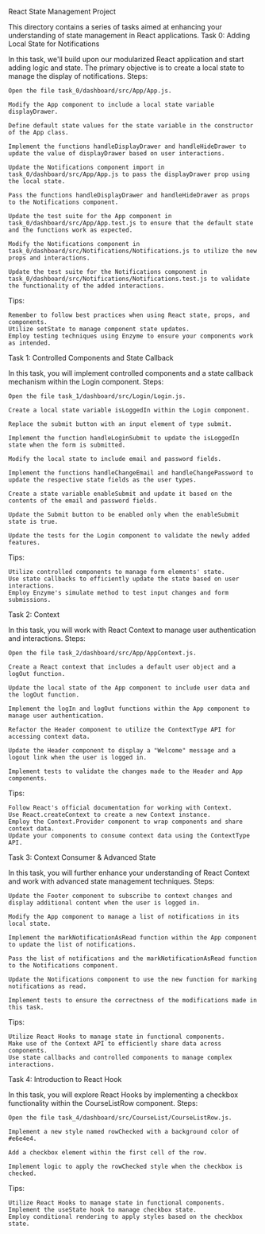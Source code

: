 React State Management Project

This directory contains a series of tasks aimed at enhancing your understanding of state management in React applications.
Task 0: Adding Local State for Notifications

In this task, we'll build upon our modularized React application and start adding logic and state. The primary objective is to create a local state to manage the display of notifications.
Steps:

    Open the file task_0/dashboard/src/App/App.js.

    Modify the App component to include a local state variable displayDrawer.

    Define default state values for the state variable in the constructor of the App class.

    Implement the functions handleDisplayDrawer and handleHideDrawer to update the value of displayDrawer based on user interactions.

    Update the Notifications component import in task_0/dashboard/src/App/App.js to pass the displayDrawer prop using the local state.

    Pass the functions handleDisplayDrawer and handleHideDrawer as props to the Notifications component.

    Update the test suite for the App component in task_0/dashboard/src/App/App.test.js to ensure that the default state and the functions work as expected.

    Modify the Notifications component in task_0/dashboard/src/Notifications/Notifications.js to utilize the new props and interactions.

    Update the test suite for the Notifications component in task_0/dashboard/src/Notifications/Notifications.test.js to validate the functionality of the added interactions.

Tips:

    Remember to follow best practices when using React state, props, and components.
    Utilize setState to manage component state updates.
    Employ testing techniques using Enzyme to ensure your components work as intended.

Task 1: Controlled Components and State Callback

In this task, you will implement controlled components and a state callback mechanism within the Login component.
Steps:

    Open the file task_1/dashboard/src/Login/Login.js.

    Create a local state variable isLoggedIn within the Login component.

    Replace the submit button with an input element of type submit.

    Implement the function handleLoginSubmit to update the isLoggedIn state when the form is submitted.

    Modify the local state to include email and password fields.

    Implement the functions handleChangeEmail and handleChangePassword to update the respective state fields as the user types.

    Create a state variable enableSubmit and update it based on the contents of the email and password fields.

    Update the Submit button to be enabled only when the enableSubmit state is true.

    Update the tests for the Login component to validate the newly added features.

Tips:

    Utilize controlled components to manage form elements' state.
    Use state callbacks to efficiently update the state based on user interactions.
    Employ Enzyme's simulate method to test input changes and form submissions.

Task 2: Context

In this task, you will work with React Context to manage user authentication and interactions.
Steps:

    Open the file task_2/dashboard/src/App/AppContext.js.

    Create a React context that includes a default user object and a logOut function.

    Update the local state of the App component to include user data and the logOut function.

    Implement the logIn and logOut functions within the App component to manage user authentication.

    Refactor the Header component to utilize the ContextType API for accessing context data.

    Update the Header component to display a "Welcome" message and a logout link when the user is logged in.

    Implement tests to validate the changes made to the Header and App components.

Tips:

    Follow React's official documentation for working with Context.
    Use React.createContext to create a new Context instance.
    Employ the Context.Provider component to wrap components and share context data.
    Update your components to consume context data using the ContextType API.

Task 3: Context Consumer & Advanced State

In this task, you will further enhance your understanding of React Context and work with advanced state management techniques.
Steps:

    Update the Footer component to subscribe to context changes and display additional content when the user is logged in.

    Modify the App component to manage a list of notifications in its local state.

    Implement the markNotificationAsRead function within the App component to update the list of notifications.

    Pass the list of notifications and the markNotificationAsRead function to the Notifications component.

    Update the Notifications component to use the new function for marking notifications as read.

    Implement tests to ensure the correctness of the modifications made in this task.

Tips:

    Utilize React Hooks to manage state in functional components.
    Make use of the Context API to efficiently share data across components.
    Use state callbacks and controlled components to manage complex interactions.

Task 4: Introduction to React Hook

In this task, you will explore React Hooks by implementing a checkbox functionality within the CourseListRow component.
Steps:

    Open the file task_4/dashboard/src/CourseList/CourseListRow.js.

    Implement a new style named rowChecked with a background color of #e6e4e4.

    Add a checkbox element within the first cell of the row.

    Implement logic to apply the rowChecked style when the checkbox is checked.

Tips:

    Utilize React Hooks to manage state in functional components.
    Implement the useState hook to manage checkbox state.
    Employ conditional rendering to apply styles based on the checkbox state.